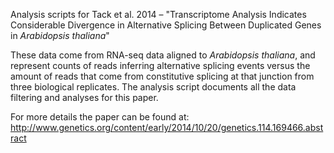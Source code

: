 
Analysis scripts for Tack et al. 2014 – "Transcriptome Analysis Indicates Considerable Divergence in Alternative Splicing Between Duplicated Genes in *Arabidopsis thaliana*"

These data come from RNA-seq data aligned to *Arabidopsis thaliana*, and represent counts of reads inferring alternative splicing events versus the amount of reads that come from constitutive splicing at that junction from three biological replicates. The analysis script documents all the data filtering and analyses for this paper.

For more details the paper can be found at: http://www.genetics.org/content/early/2014/10/20/genetics.114.169466.abstract
